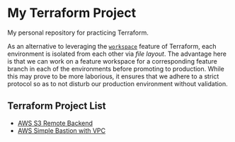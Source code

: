 # My Terraform Project

My personal repository for practicing Terraform.

As an alternative to leveraging the [`workspace`](https://www.terraform.io/docs/language/state/workspaces.html) feature of Terraform, each environment is isolated from each other via *file layout*. The advantage here is that we can work on a feature workspace for a corresponding feature branch in each of the environments before promoting to production. While this may prove to be more laborious, it ensures that we adhere to a strict protocol so as to not disturb our production environment without validation.

## Terraform Project List

* [AWS S3 Remote Backend](./aws-s3-remote-backend/README.md)
* [AWS Simple Bastion with VPC](./aws-simple-bastion-with-vpc/README.md)

